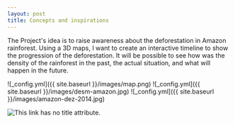 ```yaml
---
layout: post
title: Concepts and inspirations
---
```


The Project's idea is to raise awareness about the deforestation in Amazon rainforest.
Using a 3D maps, I want to create an interactive timeline to show the progression of the deforestation. It will be possible to see how was the density of the rainforest in the past, the actual situation, and what will happen in the future.

![_config.yml]({{ site.baseurl }}/images/map.png)
![_config.yml]({{ site.baseurl }}/images/desm-amazon.jpg)
![_config.yml]({{ site.baseurl }}/images/amazon-dez-2014.jpg)

![This link](http://example.net/) has no title attribute.
